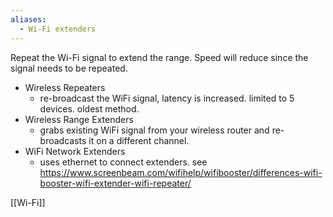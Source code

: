 ```yaml
---
aliases:
  - Wi-Fi extenders
---
```

Repeat the Wi-Fi signal to extend the range. Speed will reduce since the signal needs to be repeated.

- Wireless Repeaters
	-  re-broadcast the WiFi signal, latency is increased. limited to 5 devices. oldest method.
- Wireless Range Extenders
	- grabs existing WiFi signal from your wireless router and re-broadcasts it on a different channel.
- WiFi Network Extenders
	- uses ethernet to connect extenders.
see https://www.screenbeam.com/wifihelp/wifibooster/differences-wifi-booster-wifi-extender-wifi-repeater/


[[Wi-Fi]]
